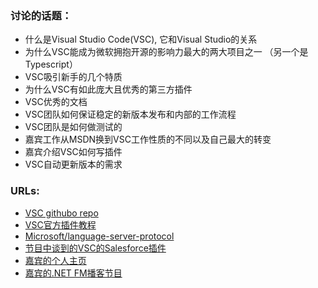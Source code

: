### 讨论的话题： ###

- 什么是Visual Studio Code(VSC), 它和Visual Studio的关系
- 为什么VSC能成为微软拥抱开源的影响力最大的两大项目之一 （另一个是Typescript）
- VSC吸引新手的几个特质
- 为什么VSC有如此庞大且优秀的第三方插件
- VSC优秀的文档
- VSC团队如何保证稳定的新版本发布和内部的工作流程
- VSC团队是如何做测试的
- 嘉宾工作从MSDN换到VSC工作性质的不同以及自己最大的转变
- 嘉宾介绍VSC如何写插件
- VSC自动更新版本的需求


### URLs:

- [VSC githubo repo](https://github.com/Microsoft/vscode)
- [VSC官方插件教程](https://code.visualstudio.com/docs/extensions/overview)
- [Microsoft/language-server-protocol](https://github.com/Microsoft/language-server-protocol)
- [节目中谈到的VSC的Salesforce插件](https://github.com/forcedotcom/salesforcedx-vscode) 
- [嘉宾的个人主页](rebornix.com)
- [嘉宾的.NET FM播客节目](http://dotnet.fm/)